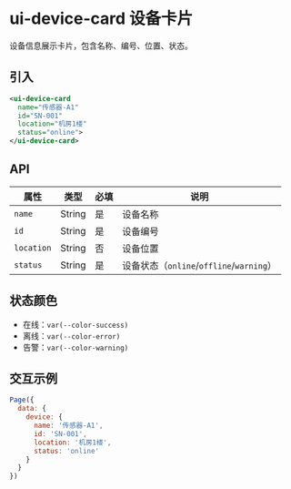 # ui-device-card 设备卡片

设备信息展示卡片，包含名称、编号、位置、状态。

## 引入
```xml
<ui-device-card
  name="传感器-A1"
  id="SN-001"
  location="机房1楼"
  status="online">
</ui-device-card>
```

## API
| 属性 | 类型 | 必填 | 说明 |
|------|------|------|------|
| `name` | String | 是 | 设备名称 |
| `id` | String | 是 | 设备编号 |
| `location` | String | 否 | 设备位置 |
| `status` | String | 是 | 设备状态（`online`/`offline`/`warning`） |

## 状态颜色
- 在线：`var(--color-success)`
- 离线：`var(--color-error)`
- 告警：`var(--color-warning)`

## 交互示例
```js
Page({
  data: {
    device: {
      name: '传感器-A1',
      id: 'SN-001',
      location: '机房1楼',
      status: 'online'
    }
  }
})
```